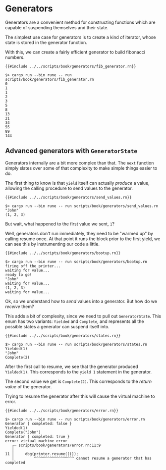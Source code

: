 # Generators

Generators are a convenient method for constructing functions which are capable
of suspending themselves and their state.

The simplest use case for generators is to create a kind of iterator, whose
state is stored in the generator function.

With this, we can create a fairly efficient generator to build fibonacci
numbers.

```rune
{{#include ../../scripts/book/generators/fib_generator.rn}}
```

```text
$> cargo run --bin rune -- run scripts/book/generators/fib_generator.rn
0
1
1
2
3
5
8
13
21
34
55
89
144
```

## Advanced generators with `GeneratorState`

Generators internally are a bit more complex than that.
The `next` function simply slates over some of that complexity to make simple
things easier to do.

The first thing to know is that `yield` itself can actually *produce* a value,
allowing the calling procedure to send values to the generator.

```rune
{{#include ../../scripts/book/generators/send_values.rn}}
```

```text
$> cargo run --bin rune -- run scripts/book/generators/send_values.rn
"John"
(1, 2, 3)
```

But wait, what happened to the first value we sent, `1`?

Well, generators don't run immediately, they need to be "warmed up" by calling
resume once.
At that point it runs the block prior to the first yield, we can see this by
instrumenting our code a little.

```rune
{{#include ../../scripts/book/generators/bootup.rn}}
```

```text
$> cargo run --bin rune -- run scripts/book/generators/bootup.rn
firing off the printer...
waiting for value...
ready to go!
"John"
waiting for value...
(1, 2, 3)
waiting for value...
```

Ok, so we understand how to *send* values into a generator.
But how do we *receive* them?

This adds a bit of complexity, since we need to pull out `GeneratorState`.
This enum has two variants: `Yielded` and `Complete`, and represents all the
possible states a generator can suspend itself into.

```rune
{{#include ../../scripts/book/generators/states.rn}}
```

```text
$> cargo run --bin rune -- run scripts/book/generators/states.rn
Yielded(1)
"John"
Complete(2)
```

After the first call to resume, we see that the generator produced `Yielded(1)`.
This corresponds to the `yield 1` statement in the generator.

The second value we get is `Complete(2)`.
This corresponds to the *return value* of the generator.

Trying to resume the generator after this will cause the virtual machine to
error.

```rune
{{#include ../../scripts/book/generators/error.rn}}
```

```text
$> cargo run --bin rune -- run scripts/book/generators/error.rn
Generator { completed: false }
Yielded(1)
Complete("John")
Generator { completed: true }
error: virtual machine error
   ┌─ scripts/book/generators/error.rn:11:9
   │
11 │     dbg(printer.resume(()));
   │         ^^^^^^^^^^^^^^^^^^ cannot resume a generator that has completed
```

